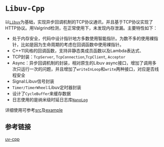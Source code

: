 # `Libuv-Cpp`
以[`Libuv`](https://github.com/libuv/libuv)为基础，实现异步回调机制的TCP协议通讯，并且基于TCP协议实现了HTTP协议。用Valgrind检测，在正常使用下，未发现内存泄漏。主要特性如下：
+ 处于内存安全，代码中设计指针地方多数使用智能指针。为数不多的使用裸指针，比如是因为生命周期的考虑在回调函数中使用裸指针。
+ C++11风格的回调函数，支持非静态类成员函数以及Lambda表达式、
+ TCP封装：`TcpServer`, `TcpConnection`,`TcpClient`, `Acceptor`
+ Async：异步回调机制的封装，相对原生的Libuv async接口，增加了调用多次只运行一次的问题，并且增加了`writeInLoop`和`write`两种接口，对应是否线程安全
+ Signal:Libuv信号封装
+ `Timer/TimerWheel`:Libuv定时器封装
+ 设计了`CycleBuffer`来缓存数据
+ 日志使用的是纳米级时延日志库[`NanoLog`](https://github.com/PlatformLab/NanoLog)

详细使用可参考[src](./src)及[example](./example)


## 参考链接
[uv-cpp](https://github.com/wlgq2/uv-cpp)
